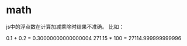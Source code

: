 # math
js中的浮点数在计算加减乘除时结果不准确。
比如：

0.1 + 0.2 = 0.30000000000000004
271.15 * 100 = 27114.999999999996
